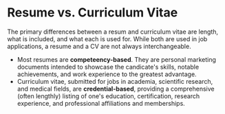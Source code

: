 # Resume vs. Curriculum Vitae

The primary differences between a resum and curriculum vitae are length, what is included, and what each is used for. While both are used in job applications, a resume and a CV are not always interchangeable.

- Most resumes are **competeency-based**. They are personal marketing documents intended to showcase the candicate's skills, notable achievements, and work experience to the greatest advantage.
- Curriculum vitae, submitted for jobs in academia, scientific research, and medical fields, are **credential-based**, providing a comprehensive (often lengthly) listing of one's education, certification, research experience, and professional affiliations and memberships.
